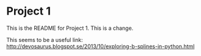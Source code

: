 Project 1
=========

This is the README for Project 1.
This is a change.

This seems to be a useful link:
http://devosaurus.blogspot.se/2013/10/exploring-b-splines-in-python.html
